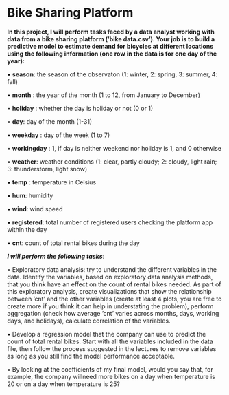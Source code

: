 # Bike Sharing Platform

**In this project, I will perform tasks faced by a data analyst working with data from a bike sharing platform (’bike data.csv’). Your job is to build a predictive   model to estimate demand for bicycles at different locations using the following information (one row in the data is for one day of the year):**

• **season**: the season of the observaton (1: winter, 2: spring, 3: summer, 4: fall)

• **month** : the year of the month (1 to 12, from January to December)

• **holiday** : whether the day is holiday or not (0 or 1)

• **day**: day of the month (1-31)

• **weekday** : day of the week (1 to 7)

• **workingday** : 1, if day is neither weekend nor holiday is 1, and 0 otherwise

• **weather**: weather conditions (1: clear, partly cloudy; 2: cloudy, light rain; 3: thunderstorm, light snow)

• **temp** : temperature in Celsius

• **hum**: humidity

• **wind**: wind speed

• **registered**: total number of registered users checking the platform app within the day

• **cnt**: count of total rental bikes during the day <br />


***I will perform the following tasks***:<br />

• Exploratory data analysis: try to understand the different variables in the data. Identify the variables, based on exploratory data analysis methods, that you think have an effect on the count of rental bikes needed. As part of this exploratory analysis, create visualizations that show the relationship between ’cnt’ and the other variables (create at least 4 plots, you are free to create more if you think it can help in understating the problem), perform aggregation (check how average ’cnt’ varies across months, days, working days, and holidays), calculate correlation of the variables.

• Develop a regression model that the company can use to predict the count of total rental bikes. Start with all the variables included in the data file, then follow the process suggested in the lectures to remove variables as long as you still find the model performance acceptable.

• By looking at the coefficients of my final model, would you say that, for example, the company willneed more bikes on a day when temperature is 20 or on a day when temperature is 25?
